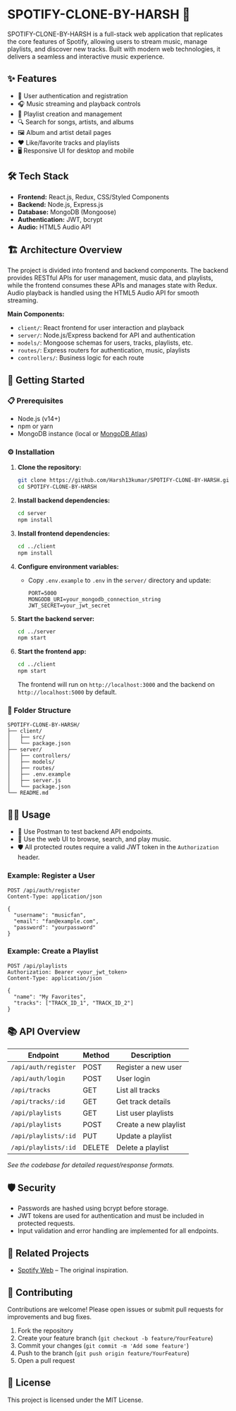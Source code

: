 # SPOTIFY-CLONE-BY-HARSH 🎵

SPOTIFY-CLONE-BY-HARSH is a full-stack web application that replicates the core features of Spotify, allowing users to stream music, manage playlists, and discover new tracks. Built with modern web technologies, it delivers a seamless and interactive music experience.

## ✨ Features

- 🔑 User authentication and registration
- 🎧 Music streaming and playback controls
- 📁 Playlist creation and management
- 🔍 Search for songs, artists, and albums
- 🖼️ Album and artist detail pages
- ❤️ Like/favorite tracks and playlists
- 🖥️ Responsive UI for desktop and mobile

## 🛠️ Tech Stack

- **Frontend:** React.js, Redux, CSS/Styled Components
- **Backend:** Node.js, Express.js
- **Database:** MongoDB (Mongoose)
- **Authentication:** JWT, bcrypt
- **Audio:** HTML5 Audio API

## 🏗️ Architecture Overview

The project is divided into frontend and backend components. The backend provides RESTful APIs for user management, music data, and playlists, while the frontend consumes these APIs and manages state with Redux. Audio playback is handled using the HTML5 Audio API for smooth streaming.

**Main Components:**
- `client/`: React frontend for user interaction and playback
- `server/`: Node.js/Express backend for API and authentication
- `models/`: Mongoose schemas for users, tracks, playlists, etc.
- `routes/`: Express routers for authentication, music, playlists
- `controllers/`: Business logic for each route

## 🚀 Getting Started

### 📋 Prerequisites

- Node.js (v14+)
- npm or yarn
- MongoDB instance (local or [MongoDB Atlas](https://www.mongodb.com/atlas/database))

### ⚙️ Installation

1. **Clone the repository:**
   ```bash
   git clone https://github.com/Harsh13kumar/SPOTIFY-CLONE-BY-HARSH.git
   cd SPOTIFY-CLONE-BY-HARSH
   ```

2. **Install backend dependencies:**
   ```bash
   cd server
   npm install
   ```

3. **Install frontend dependencies:**
   ```bash
   cd ../client
   npm install
   ```

4. **Configure environment variables:**
   - Copy `.env.example` to `.env` in the `server/` directory and update:
     ```
     PORT=5000
     MONGODB_URI=your_mongodb_connection_string
     JWT_SECRET=your_jwt_secret
     ```

5. **Start the backend server:**
   ```bash
   cd ../server
   npm start
   ```

6. **Start the frontend app:**
   ```bash
   cd ../client
   npm start
   ```

   The frontend will run on `http://localhost:3000` and the backend on `http://localhost:5000` by default.

### 🧩 Folder Structure

```
SPOTIFY-CLONE-BY-HARSH/
├── client/
│   ├── src/
│   └── package.json
├── server/
│   ├── controllers/
│   ├── models/
│   ├── routes/
│   ├── .env.example
│   ├── server.js
│   └── package.json
└── README.md
```

## 🧑‍💻 Usage

- 🧪 Use Postman to test backend API endpoints.
- 🎼 Use the web UI to browse, search, and play music.
- 🛡️ All protected routes require a valid JWT token in the `Authorization` header.

### Example: Register a User

```http
POST /api/auth/register
Content-Type: application/json

{
  "username": "musicfan",
  "email": "fan@example.com",
  "password": "yourpassword"
}
```

### Example: Create a Playlist

```http
POST /api/playlists
Authorization: Bearer <your_jwt_token>
Content-Type: application/json

{
  "name": "My Favorites",
  "tracks": ["TRACK_ID_1", "TRACK_ID_2"]
}
```

## 📚 API Overview

| Endpoint                  | Method | Description                    |
|---------------------------|--------|--------------------------------|
| `/api/auth/register`      | POST   | Register a new user            |
| `/api/auth/login`         | POST   | User login                     |
| `/api/tracks`             | GET    | List all tracks                |
| `/api/tracks/:id`         | GET    | Get track details              |
| `/api/playlists`          | GET    | List user playlists            |
| `/api/playlists`          | POST   | Create a new playlist          |
| `/api/playlists/:id`      | PUT    | Update a playlist              |
| `/api/playlists/:id`      | DELETE | Delete a playlist              |

*See the codebase for detailed request/response formats.*

## 🛡️ Security

- Passwords are hashed using bcrypt before storage.
- JWT tokens are used for authentication and must be included in protected requests.
- Input validation and error handling are implemented for all endpoints.

## 🧩 Related Projects

- [Spotify Web](https://open.spotify.com/) – The original inspiration.

## 🤝 Contributing

Contributions are welcome! Please open issues or submit pull requests for improvements and bug fixes.

1. Fork the repository
2. Create your feature branch (`git checkout -b feature/YourFeature`)
3. Commit your changes (`git commit -m 'Add some feature'`)
4. Push to the branch (`git push origin feature/YourFeature`)
5. Open a pull request

## 📄 License

This project is licensed under the MIT License.
